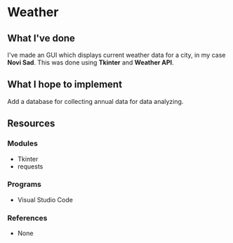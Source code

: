 # Weather

## What I've done
I've made an GUI which displays current weather data for a city, in my case **Novi Sad**. This was done using **Tkinter** and **Weather API**.

## What I hope to implement
Add a database for collecting annual data for data analyzing.

## Resources
### Modules
* Tkinter
* requests

### Programs
* Visual Studio Code

### References
* None
